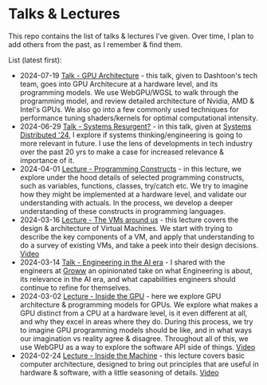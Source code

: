 # Talks & Lectures
This repo contains the list of talks & lectures I've given. Over time, I plan to add others from the past, as I remember & find them.

List (latest first):
* 2024-07-19 [Talk - GPU Architecture](2024-07-19-gpu-architecture.pptx) - this talk, given to Dashtoon's tech team, goes into GPU Architecure at a hardware level, and its programming models. We use WebGPU/WGSL to walk through the programming model, and review detailed architecture of Nvidia, AMD & Intel's GPUs. We also go into a few commonly used techniques for performance tuning shaders/kernels for optimal computational intensity.
* 2024-06-29 [Talk - Systems Resurgent?](2024-06-28-systems-resurgent.pptx) - in this talk, given at [Systems Distributed '24](https://systemsdistributed.com), I explore if systems thinking/engineering is going to more relevant in future. I use the lens of developments in tech industry over the past 20 yrs to make a case for increased relevance & importance of it.
* 2024-04-01 [Lecture - Programming Constructs](lecture-series-hwsw/lecture-4-programming-constructs) - in this lecture, we explore under the hood details of selected programming constructs, such as variables, functions, classes, try/catch etc. We try to imagine how they might be implemented at a hardware level, and validate our understanding with actuals. In the process, we develop a deeper understanding of these constructs in programming languages.
* 2024-03-16 [Lecture - The VMs around us](lecture-series-hwsw/lecture-3-the-vms-around-us) - this lecture covers the design & architecture of Virtual Machines. We start with trying to describe the key components of a VM, and apply that understanding to do a survey of existing VMs, and take a peek into their design decisions. [Video](https://youtu.be/9srvmoItiZ0)
* 2024-03-14 [Talk - Engineering in the AI era](2024-03-14-engineering-in-the-ai-era.pptx) - I shared with the engineers at [Groww](https://groww.in/) an opinionated take on what Engineering is about, its relevance in the AI era, and what capabilities engineers should continue to refine for themselves.
* 2024-03-02 [Lecture - Inside the GPU](lecture-series-hwsw/lecture-2-inside-the-gpu) - here we explore GPU architecture & programming models for GPUs. We explore what makes a GPU distinct from a CPU at a hardware level, is it even different at all, and why they excel in areas where they do. During this process, we try to imagine GPU programming models should be like, and in what ways our imagination vs reality agree & disagree. Throughout all of this, we use WebGPU as a way to explore the software API side of things. [Video](https://youtu.be/pHD_hTP5_uQ)
* 2024-02-24 [Lecture - Inside the Machine](lecture-series-hwsw/lecture-1-inside-the-machine) - this lecture covers basic computer architecture, designed to bring out principles that are useful in hardware & software, with a little seasoning of details. [Video](https://youtu.be/_ctfNRwqfls)
